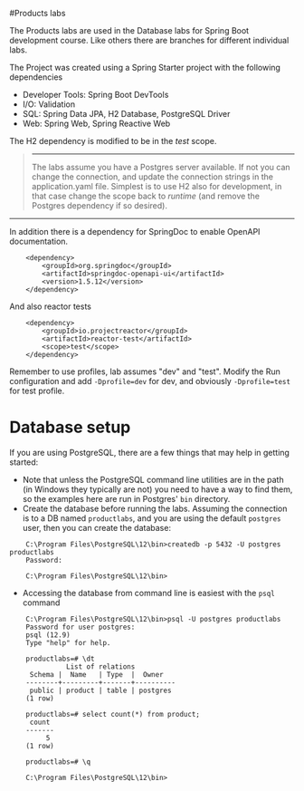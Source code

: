 #Products labs

The Products labs are used in the Database labs for Spring Boot development course.
Like others there are branches for different individual labs.

The Project was created using a Spring Starter project with the following
dependencies
- Developer Tools: Spring Boot DevTools
- I/O: Validation
- SQL: Spring Data JPA, H2 Database, PostgreSQL Driver
- Web: Spring Web, Spring Reactive Web

The H2 dependency is modified to be in the *test* scope.

>---
> The labs assume you have a Postgres server available. If not you can change the
> connection, and update the connection strings in the application.yaml file.
> Simplest is to use H2 also for development, in that case change the scope back to 
> *runtime* (and remove the Postgres dependency if so desired).
---

In addition there is a dependency for SpringDoc to enable OpenAPI documentation.

```
	<dependency>
	    <groupId>org.springdoc</groupId>
	    <artifactId>springdoc-openapi-ui</artifactId>
	   	<version>1.5.12</version>
	</dependency>

```

And also reactor tests

```
	<dependency>
		<groupId>io.projectreactor</groupId>
		<artifactId>reactor-test</artifactId>
		<scope>test</scope>
	</dependency>
```


Remember to use profiles, lab assumes "dev" and "test". Modify the Run configuration and add
`-Dprofile=dev` for dev, and obviously `-Dprofile=test` for test profile.


# Database setup

If you are using PostgreSQL, there are a few things that may help in getting started:
- Note that unless the PostgreSQL command line utilities are in the path (in Windows they typically
are not) you need to have a way to find them, so the examples here are run in Postgres' `bin` directory.
- Create the database before running the labs. Assuming the connection is to a DB named `productlabs`,
and you are using the default `postgres` user, then you can create the database:

```
	C:\Program Files\PostgreSQL\12\bin>createdb -p 5432 -U postgres productlabs
	Password:
	
	C:\Program Files\PostgreSQL\12\bin>	
```
- Accessing the database from command line is easiest with the `psql` command

```
	C:\Program Files\PostgreSQL\12\bin>psql -U postgres productlabs
	Password for user postgres:
	psql (12.9)
	Type "help" for help.
	
	productlabs=# \dt
	          List of relations
	 Schema |  Name   | Type  |  Owner   
	--------+---------+-------+----------
	 public | product | table | postgres
	(1 row)
	
	productlabs=# select count(*) from product;
	 count 
	-------
	     5
	(1 row)

	productlabs=# \q
	
	C:\Program Files\PostgreSQL\12\bin>		
```